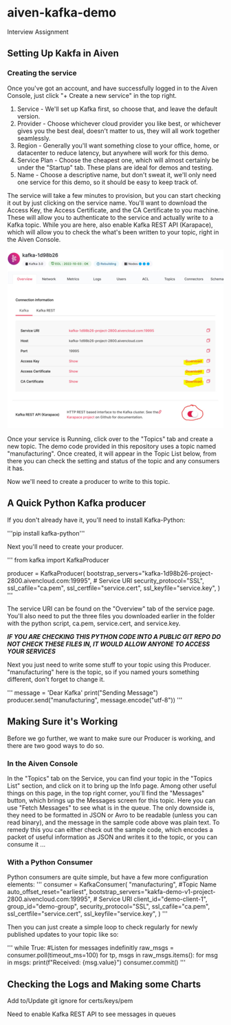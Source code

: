 # aiven-kafka-demo
Interview Assignment

## Setting Up Kakfa in Aiven

### Creating the service

Once you've got an account, and have successfully logged in to the Aiven Console, just click "+ Create a new service" in the top right.

1. Service - We'll set up Kafka first, so choose that, and leave the default version.
2. Provider - Choose whichever cloud provider you like best, or whichever gives you the best deal, doesn't matter to us, they will all work together seamlessly.
3. Region - Generally you'll want something close to your office, home, or datacenter to reduce latency, but anywhere will work for this demo.
4. Service Plan - Choose the cheapest one, which will almost certainly be under the "Startup" tab. These plans are ideal for demos and testing.
5. Name - Choose a descriptive name, but don't sweat it, we'll only need one service for this demo, so it should be easy to keep track of.

The service will take a few minutes to provision, but you can start checking it out by just clicking on the service name. You'll want to download the Access Key, the Access Certificate, and the CA Certificate to you machine. These will allow you to authenticate to the service and actually write to a Kafka topic. While you are here, also enable Kafka REST API (Karapace), which will allow you to check the what's been written to your topic, right in the Aiven Console.

![Download Keys and Certs](/images/Certs.jpg)

Once your service is Running, click over to the "Topics" tab and create a new topic. The demo code provided in this repository uses a topic named "manufacturing". Once created, it will appear in the Topic List below, from there you can check the setting and status of the topic and any consumers it has.

Now we'll need to create a producer to write to this topic.

## A Quick Python Kafka producer

If you don't already have it, you'll need to install Kafka-Python:

'''pip install kafka-python'''

Next you'll need to create your producer.

'''
from kafka import KafkaProducer

producer = KafkaProducer(
    bootstrap_servers="kafka-1d98b26-project-2800.aivencloud.com:19995", # Service URI
    security_protocol="SSL",
    ssl_cafile="ca.pem",
    ssl_certfile="service.cert",
    ssl_keyfile="service.key",
)
'''

The service URI can be found on the "Overview" tab of the service page. You'll also need to put the three files you downloaded earlier in the folder with the python script, ca.pem, service.cert, and service.key.

***IF YOU ARE CHECKING THIS PYTHON CODE INTO A PUBLIC GIT REPO DO NOT CHECK THESE FILES IN, IT WOULD ALLOW ANYONE TO ACCESS YOUR SERVICES***

Next you just need to write some stuff to your topic using this Producer. "manufacturing" here is the topic, so if you named yours something different, don't forget to change it.

'''
message = 'Dear Kafka'
print("Sending Message")
producer.send("manufacturing", message.encode("utf-8"))
'''

## Making Sure it's Working
Before we go further, we want to make sure our Producer is working, and there are two good ways to do so.

### In the Aiven Console

In the "Topics" tab on the Service, you can find your topic in the "Topics List" section, and click on it to bring up the Info page. Among other useful things on this page, in the top right corner, you'll find the "Messages" button, which brings up the Messages screen for this topic. Here you can use "Fetch Messages" to see what is in the queue. The only downside is, they need to be formatted in JSON or Avro to be readable (unless you can read binary), and the message in the sample code above was plain text. To remedy this you can either check out the sample code, which encodes a packet of useful information as JSON and writes it to the topic, or you can consume it ...

### With a Python Consumer

Python consumers are quite simple, but have a few more configuration elements:
'''
consumer = KafkaConsumer(
    "manufacturing", #Topic Name
    auto_offset_reset="earliest",
    bootstrap_servers="kakfa-demo-v1-project-2800.aivencloud.com:19995", # Service URI
    client_id="demo-client-1",
    group_id="demo-group",
    security_protocol="SSL",
    ssl_cafile="ca.pem",
    ssl_certfile="service.cert",
    ssl_keyfile="service.key",
)
'''

Then you can just create a simple loop to check regularly for newly published updates to your topic like so:

'''
while True: #Listen for messages indefinitly
    raw_msgs = consumer.poll(timeout_ms=100)
    for tp, msgs in raw_msgs.items():
        for msg in msgs:
            print(f"Received: {msg.value}")
    consumer.commit()
'''

## Checking the Logs and Making some Charts


Add to/Update git ignore for certs/keys/pem

Need to enable Kafka REST API to see messages in queues
